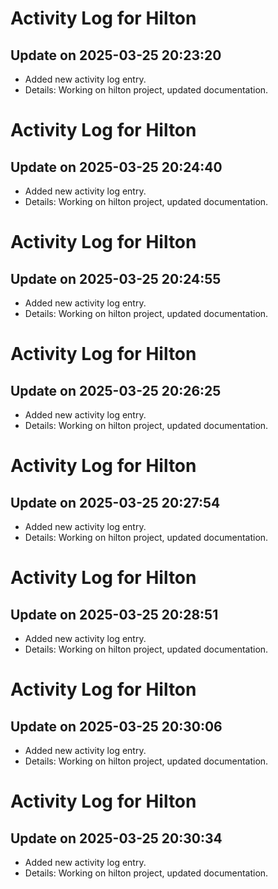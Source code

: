 # Activity Log for Hilton

## Update on 2025-03-25 20:23:20
- Added new activity log entry.
- Details: Working on hilton project, updated documentation.

# Activity Log for Hilton

## Update on 2025-03-25 20:24:40
- Added new activity log entry.
- Details: Working on hilton project, updated documentation.

# Activity Log for Hilton

## Update on 2025-03-25 20:24:55
- Added new activity log entry.
- Details: Working on hilton project, updated documentation.

# Activity Log for Hilton

## Update on 2025-03-25 20:26:25
- Added new activity log entry.
- Details: Working on hilton project, updated documentation.

# Activity Log for Hilton

## Update on 2025-03-25 20:27:54
- Added new activity log entry.
- Details: Working on hilton project, updated documentation.

# Activity Log for Hilton

## Update on 2025-03-25 20:28:51
- Added new activity log entry.
- Details: Working on hilton project, updated documentation.

# Activity Log for Hilton

## Update on 2025-03-25 20:30:06
- Added new activity log entry.
- Details: Working on hilton project, updated documentation.

# Activity Log for Hilton

## Update on 2025-03-25 20:30:34
- Added new activity log entry.
- Details: Working on hilton project, updated documentation.


